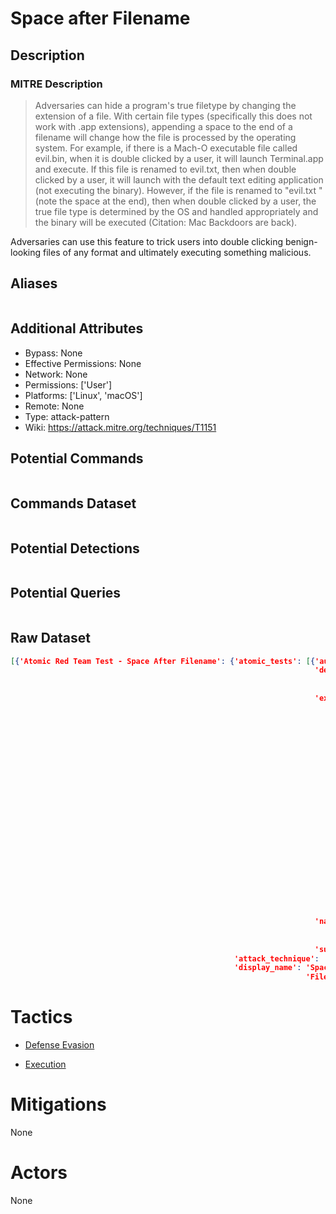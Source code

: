 
# Space after Filename

## Description

### MITRE Description

> Adversaries can hide a program's true filetype by changing the extension of a file. With certain file types (specifically this does not work with .app extensions), appending a space to the end of a filename will change how the file is processed by the operating system. For example, if there is a Mach-O executable file called evil.bin, when it is double clicked by a user, it will launch Terminal.app and execute. If this file is renamed to evil.txt, then when double clicked by a user, it will launch with the default text editing application (not executing the binary). However, if the file is renamed to "evil.txt " (note the space at the end), then when double clicked by a user, the true file type is determined by the OS and handled appropriately and the binary will be executed (Citation: Mac Backdoors are back). 

Adversaries can use this feature to trick users into double clicking benign-looking files of any format and ultimately executing something malicious.

## Aliases

```

```

## Additional Attributes

* Bypass: None
* Effective Permissions: None
* Network: None
* Permissions: ['User']
* Platforms: ['Linux', 'macOS']
* Remote: None
* Type: attack-pattern
* Wiki: https://attack.mitre.org/techniques/T1151

## Potential Commands

```

```

## Commands Dataset

```

```

## Potential Detections

```json

```

## Potential Queries

```json

```

## Raw Dataset

```json
[{'Atomic Red Team Test - Space After Filename': {'atomic_tests': [{'auto_generated_guid': '89a7dd26-e510-4c9f-9b15-f3bae333360f',
                                                                    'description': 'Space '
                                                                                   'After '
                                                                                   'Filename\n',
                                                                    'executor': {'name': 'manual',
                                                                                 'steps': '1. '
                                                                                          'echo '
                                                                                          "'#!/bin/bash\\necho "
                                                                                          '"print '
                                                                                          '\\"hello, '
                                                                                          'world!\\"" '
                                                                                          '| '
                                                                                          "/usr/bin/python\\nexit' "
                                                                                          '> '
                                                                                          'execute.txt '
                                                                                          '&& '
                                                                                          'chmod '
                                                                                          '+x '
                                                                                          'execute.txt\n'
                                                                                          '\n'
                                                                                          '2. '
                                                                                          'mv '
                                                                                          'execute.txt '
                                                                                          '"execute.txt '
                                                                                          '"\n'
                                                                                          '\n'
                                                                                          '3. '
                                                                                          './execute.txt\\ \n'},
                                                                    'name': 'Space '
                                                                            'After '
                                                                            'Filename',
                                                                    'supported_platforms': ['macos']}],
                                                  'attack_technique': 'T1151',
                                                  'display_name': 'Space After '
                                                                  'Filename'}}]
```

# Tactics


* [Defense Evasion](../tactics/Defense-Evasion.md)

* [Execution](../tactics/Execution.md)
    

# Mitigations

None

# Actors

None
